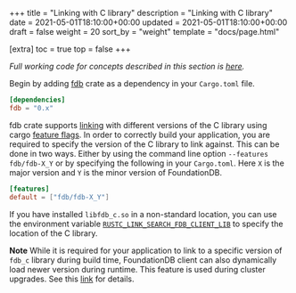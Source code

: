 +++
title = "Linking with C library"
description = "Linking with C library"
date = 2021-05-01T18:10:00+00:00
updated = 2021-05-01T18:10:00+00:00
draft = false
weight = 20
sort_by = "weight"
template = "docs/page.html"

[extra]
toc = true
top = false
+++

_Full working code for concepts described in this section is
[here](https://github.com/fdb-rs/website/tree/main/code/crate-fdb/linking)._

Begin by adding [fdb](https://crates.io/crates/fdb/) crate as a
dependency in your `Cargo.toml` file.

```toml
[dependencies]
fdb = "0.x"
```

fdb crate supports
[linking](https://apple.github.io/foundationdb/api-c.html#linking)
with different versions of the C library using cargo [feature
flags](https://docs.rs/crate/fdb/latest/features). In order to
correctly build your application, you are required to specify the
version of the C library to link against. This can be done in two
ways. Either by using the command line option `--features fdb/fdb-X_Y` or
by specifying the following in your `Cargo.toml`. Here `X` is the
major version and `Y` is the minor version of FoundationDB.

```toml
[features]
default = ["fdb/fdb-X_Y"]
```

If you have installed `libfdb_c.so` in a non-standard location, you
can use the environment variable
[`RUSTC_LINK_SEARCH_FDB_CLIENT_LIB`](https://github.com/fdb-rs/fdb/blob/fdb-0.2.0/fdb-sys/build.rs#L23-L25)
to specify the location of the C library.

**Note** While it is required for your application to link to a
specific version of `fdb_c` library during build time, FoundationDB
client can also dynamically load newer version during runtime. This
feature is used during cluster upgrades. See this
[link](https://apple.github.io/foundationdb/api-general.html#multi-version-client)
for details.
